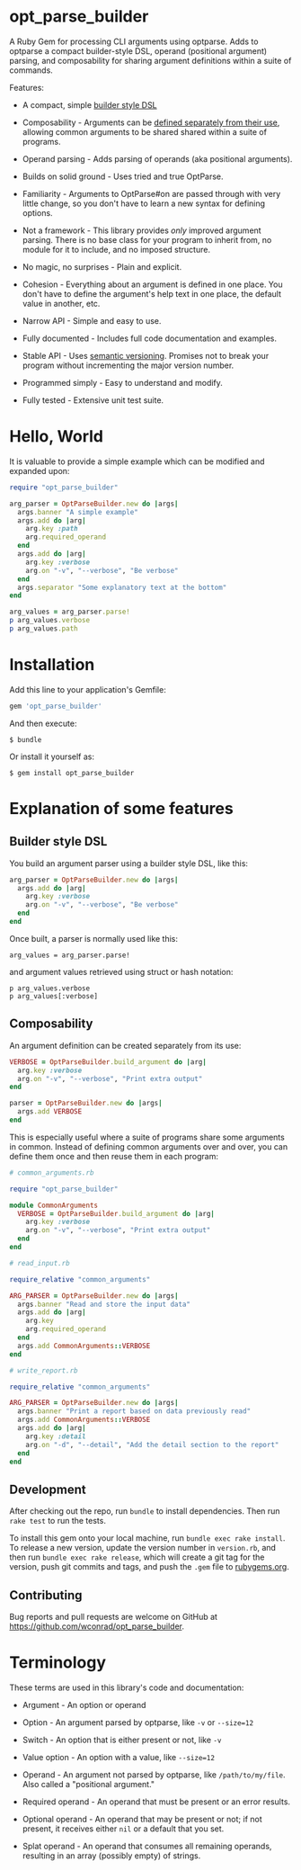 # opt_parse_builder

A Ruby Gem for processing CLI arguments using optparse.  Adds to
optparse a compact builder-style DSL, operand (positional argument)
parsing, and composability for sharing argument definitions within a
suite of commands.

Features:

* A  compact, simple [builder style DSL](#label-Terminology)

* Composability - Arguments can be [defined separately from their
  use](#label-Composability), allowing common arguments to be shared
  shared within a suite of programs.

* Operand parsing - Adds parsing of operands (aka positional
  arguments).

* Builds on solid ground - Uses tried and true OptParse.

* Familiarity - Arguments to OptParse#on are passed through with very
  little change, so you don't have to learn a new syntax for defining
  options.

* Not a framework - This library provides _only_ improved argument
  parsing.  There is no base class for your program to inherit from,
  no module for it to include, and no imposed structure.

* No magic, no surprises - Plain and explicit.

* Cohesion - Everything about an argument is defined in one place.
  You don't have to define the argument's help text in one place, the
  default value in another, etc.

* Narrow API - Simple and easy to use.

* Fully documented - Includes full code documentation and examples.

* Stable API - Uses [semantic
  versioning](ttps://semver.org/spec/v2.0.0.html).  Promises not to
  break your program without incrementing the major version number.

* Programmed simply - Easy to understand and modify.

* Fully tested - Extensive unit test suite.

# Hello, World

It is valuable to provide a simple example which can be modified and
expanded upon:

```ruby
require "opt_parse_builder"

arg_parser = OptParseBuilder.new do |args|
  args.banner "A simple example"
  args.add do |arg|
    arg.key :path
    arg.required_operand
  end
  args.add do |arg|
    arg.key :verbose
    arg.on "-v", "--verbose", "Be verbose"
  end
  args.separator "Some explanatory text at the bottom"
end

arg_values = arg_parser.parse!
p arg_values.verbose
p arg_values.path
```

# Installation

Add this line to your application's Gemfile:

```ruby
gem 'opt_parse_builder'
```

And then execute:

    $ bundle

Or install it yourself as:

    $ gem install opt_parse_builder

# Explanation of some features

## Builder style DSL

You build an argument parser using a builder style DSL, like this:

```ruby
arg_parser = OptParseBuilder.new do |args|
  args.add do |arg|
    arg.key :verbose
    arg.on "-v", "--verbose", "Be verbose"
  end
end
```

Once built, a parser is normally used like this:

    arg_values = arg_parser.parse!

and argument values retrieved using struct or hash notation:

    p arg_values.verbose
    p arg_values[:verbose]

## Composability

An argument definition can be created separately from its use:

```ruby
VERBOSE = OptParseBuilder.build_argument do |arg|
  arg.key :verbose
  arg.on "-v", "--verbose", "Print extra output"
end

parser = OptParseBuilder.new do |args|
  args.add VERBOSE
end
```

This is especially useful where a suite of programs share some
arguments in common.  Instead of defining common arguments over and
over, you can define them once and then reuse them in each program:

```ruby
# common_arguments.rb

require "opt_parse_builder"

module CommonArguments
  VERBOSE = OptParseBuilder.build_argument do |arg|
    arg.key :verbose
    arg.on "-v", "--verbose", "Print extra output"
  end
end
```

```ruby
# read_input.rb

require_relative "common_arguments"

ARG_PARSER = OptParseBuilder.new do |args|
  args.banner "Read and store the input data"
  args.add do |arg|
    arg.key 
    arg.required_operand
  end
  args.add CommonArguments::VERBOSE
end
```

```ruby
# write_report.rb

require_relative "common_arguments"

ARG_PARSER = OptParseBuilder.new do |args|
  args.banner "Print a report based on data previously read"
  args.add CommonArguments::VERBOSE
  args.add do |arg|
    arg.key :detail
    arg.on "-d", "--detail", "Add the detail section to the report"
  end
end
```

## Development

After checking out the repo, run `bundle` to install dependencies.
Then run `rake test` to run the tests.

To install this gem onto your local machine, run `bundle exec rake
install`.  To release a new version, update the version number in
`version.rb`, and then run `bundle exec rake release`, which will
create a git tag for the version, push git commits and tags, and push
the `.gem` file to [rubygems.org](https://rubygems.org).

## Contributing

Bug reports and pull requests are welcome on GitHub at
https://github.com/wconrad/opt_parse_builder.

# Terminology

These terms are used in this library's code and documentation:

* Argument - An option or operand

* Option - An argument parsed by optparse, like `-v` or `--size=12`

* Switch - An option that is either present or not, like `-v`

* Value option - An option with a value, like `--size=12`

* Operand - An argument not parsed by optparse, like
  `/path/to/my/file`.  Also called a "positional argument."
  
* Required operand - An operand that must be present or an error
  results.

* Optional operand - An operand that may be present or not; if not
  present, it receives either `nil` or a default that you set.

* Splat operand - An operand that consumes all remaining operands,
  resulting in an array (possibly empty) of strings.
